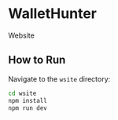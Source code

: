 # WalletHunter
Website
## How to Run

 Navigate to the `wsite` directory:
   ```bash
   cd wsite
   npm install
   npm run dev
